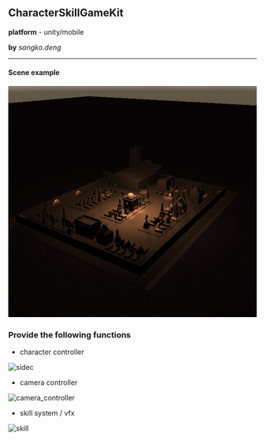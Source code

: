 ## CharacterSkillGameKit

**platform** - unity/mobile

**by** *sangko.deng*

------

#### **Scene example**

![image-20230114081257891](readme.assets/image-20230114081257891.png)

### Provide the following functions

- character controller

![sidec](readme.assets/move.gif)

- camera controller

![camera_controller](readme.assets/camera_controller.gif)

- skill system / vfx

![skill](readme.assets/skill.gif)



